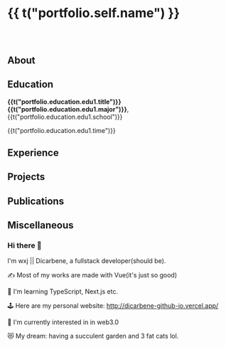 <h1 text-center>
      <span align-bottom>{{ t("portfolio.self.name") }}</span>
      <div i-line-md-coffee-half-empty-twotone-loop inline-block align-bottom style="height: 47.2px" />
</h1>

## About

## Education

<div grid grid-cols-[1fr\ 17rem] justify-between>
  <p class="text-sm m-0 inline-block"><strong>{{t("portfolio.education.edu1.title")}} {{t("portfolio.education.edu1.major")}}</strong>, {{t("portfolio.education.edu1.school")}}</p>
  <p>{{t("portfolio.education.edu1.time")}}</p>
</div>

## Experience

## Projects

## Publications

## Miscellaneous

### Hi there 👋

I'm wxj || Dicarbene, a fullstack developer(should be).

✍ Most of my works are made with Vue(it's just so good)

🚀 I'm learning TypeScript, Next.js etc.

🕹️ Here are my personal website: http://dicarbene-github-io.vercel.app/

👾 I'm currently interested in in web3.0

😻 My dream: having a succulent garden and 3 fat cats lol.
<script setup>
import { useI18n } from 'vue-i18n'
const {t} = useI18n()
</script>